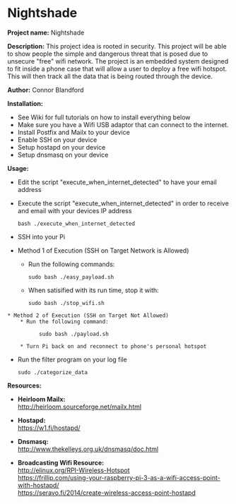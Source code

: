 # Nightshade
**Project name:** Nightshade

**Description:** This project idea is rooted in security. This project will be able to show people the simple and dangerous threat that is posed due to unsecure "free" wifi network. The project is an embedded system designed to fit inside a phone case that will allow a user to deploy a free wifi hotspot. This will then track all the data that is being routed through the device. 

**Author:** Connor Blandford  

**Installation:**

   * See Wiki for full tutorials on how to install everything below  
   * Make sure you have a Wifi USB adaptor that can connect to the internet.   
   * Install Postfix and Mailx to your device  
   * Enable SSH on your device 
   * Setup hostapd on your device 
   * Setup dnsmasq on your device 
   
**Usage:**

   * Edit the script "execute_when_internet_detected" to have your email address
   * Execute the  script "execute_when_internet_detected" in order to receive and email with your devices IP address
   
         bash ./execute_when_internet_detected
   
   * SSH into your Pi
   * Method 1 of Execution (SSH on Target Network is Allowed)
       * Run the following commands:
   
             sudo bash ./easy_payload.sh
   
       * When satisified with its run time, stop it with:
   
             sudo bash ./stop_wifi.sh
         
    * Method 2 of Execution (SSH on Target Not Allowed)
        * Run the following command:
   
              sudo bash ./payload.sh
         
        * Turn Pi back on and reconnect to phone's personal hotspot
         
   * Run the filter program on your log file
         
         sudo ./categorize_data
   
**Resources:**

   * **Heirloom Mailx:**   
      http://heirloom.sourceforge.net/mailx.html
    
   * **Hostapd:**  
      https://w1.fi/hostapd/

   * **Dnsmasq:**  
      http://www.thekelleys.org.uk/dnsmasq/doc.html 
    
   * **Broadcasting Wifi Resource:**  
      http://elinux.org/RPI-Wireless-Hotspot  
      https://frillip.com/using-your-raspberry-pi-3-as-a-wifi-access-point-with-hostapd/  
      https://seravo.fi/2014/create-wireless-access-point-hostapd  

